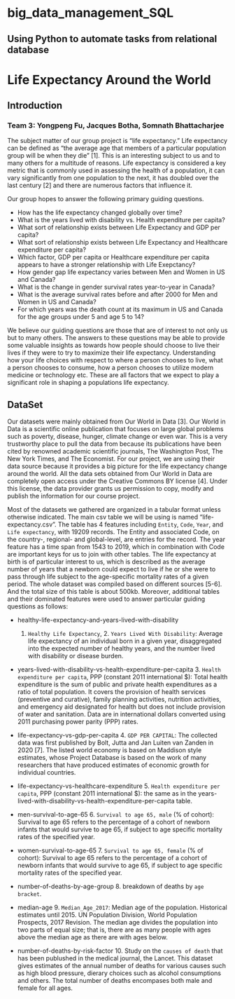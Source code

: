 # big_data_management_SQL
## Using Python to automate tasks from relational database

# Life Expectancy Around the World
## Introduction
### Team 3: Yongpeng Fu, Jacques Botha, Somnath Bhattacharjee
The subject matter of our group project is “life expectancy.”  Life expectancy can be defined as “the average age that members of a particular population group will be when they die” [1]. This is an interesting subject to us and to many others for a multitude of reasons. Life expectancy is considered a key metric that is commonly used in assessing the health of a population, it can vary significantly from one population to the next, it has doubled over the last century [2] and there are numerous factors that influence it.

Our group hopes to answer the following primary guiding questions.
* How has the life expectancy changed globally over time?
* What is the years lived with disability vs. Health expenditure per capita?
* What sort of relationship exists between Life Expectancy and GDP per capita?
* What sort of relationship exists between Life Expectancy and Healthcare expenditure per capita?
* Which factor, GDP per capita or Healthcare expenditure per capita appears to have a stronger relationship with Life Exepctancy?
* How gender gap life expectancy varies between Men and Women in US and Canada?
* What is the change in gender survival rates year-to-year in Canada?
* What is the average survival rates before and after 2000 for Men and Women in US and Canada?
* For which years was the death count at its maximum in US and Canada for the age groups under 5 and age 5 to 14?


We believe our guiding questions are those that are of interest to not only us but to many others. The answers to these questions may be able to provide some valuable insights as towards how people should choose to live their lives if they were to try to maximize their life expectancy. Understanding how your life choices with respect to where a person chooses to live, what a person chooses to consume, how a person chooses to utilize modern medicine or technology etc. These are all factors that we expect to play a significant role in shaping a populations life expectancy.

## DataSet

Our datasets were mainly obtained from Our World in Data [3]. Our World in Data is a scientific online publication that focuses on large global problems such as poverty, disease, hunger, climate change or even war. This is a very trustworthy place to pull the data from because its publications have been cited by renowned academic scientific journals, The Washington Post, The New York Times, and The Economist. For our project, we are using their data source because it provides a big picture for the life expectancy change around the world. All the data sets obtained from Our World in Data are completely open access under the Creative Commons BY license [4]. Under this license, the data provider grants us permission to copy, modify and publish the information for our course project.
 
Most of the datasets we gathered are organized in a tabular format unless otherwise indicated. The main csv table we will be using is named “life-expectancy.csv”. The table has 4 features including `Entity`, `Code`, `Year`, and `Life expectancy`, with 19209 records. The Entity and associated Code, on the country-, regional- and global-level, are entries for the record. The year feature has a time span from 1543 to 2019, which in combination with Code are important keys for us to join with other tables. The life expectancy at birth is of particular interest to us, which is described as the average number of years that a newborn could expect to live if he or she were to pass through life subject to the age-specific mortality rates of a given period. The whole dataset was compiled based on different sources [5-6]. And the total size of this table is about 500kb. Moreover, additional tables and their dominated features were used to answer particular guiding questions as follows:
* healthy-life-expectancy-and-years-lived-with-disability  
    1. `Healthy Life Expectancy`, 2. `Years Lived With Disability`: Average life expectancy of an individual born in a given year, disaggregated into the expected number of healthy years, and the number lived with disability or disease burden.


* years-lived-with-disability-vs-health-expenditure-per-capita
    3. `Health expenditure per capita`, PPP (constant 2011 international $): Total health expenditure is the sum of public and private health expenditures as a ratio of total population. It covers the provision of health services (preventive and curative), family planning activities, nutrition activities, and emergency aid designated for health but does not include provision of water and sanitation. Data are in international dollars converted using 2011 purchasing power parity (PPP) rates.
    
    
* life-expectancy-vs-gdp-per-capita
    4. `GDP PER CAPITAL`: The collected data was first published by Bolt, Jutta and Jan Luiten van Zanden in 2020 [7]. The listed world economy is based on Maddison style estimates, whose Project Database is based on the work of many researchers that have produced estimates of economic growth for individual countries.



* life-expectancy-vs-healthcare-expenditure
    5. `Health expenditure per capita`, PPP (constant 2011 international $): the same as in the years-lived-with-disability-vs-health-expenditure-per-capita table.
    
    
*  men-survival-to-age-65
    6. `Survival to age 65, male` (% of cohort): Survival to age 65 refers to the percentage of a cohort of newborn infants that would survive to age 65, if subject to age specific mortality rates of the specified year.


* women-survival-to-age-65
    7. `Survival to age 65, female` (% of cohort): Survival to age 65 refers to the percentage of a cohort of newborn infants that would survive to age 65, if subject to age specific mortality rates of the specified year.
    
    
* number-of-deaths-by-age-group
    8. breakdown of deaths by `age bracket`.
  
  
* median-age
    9. `Median_Age_2017`: Median age of the population. Historical estimates until 2015. UN Population Division, World Population Prospects, 2017 Revision. The median age divides the population into two parts of equal size; that is, there are as many people with ages above the median age as there are with ages below.
    
    
* number-of-deaths-by-risk-factor
    10. Study on the `causes of death` that has been publushed in the medical journal, the Lancet. This dataset gives estimates of the annual number of deaths for various causes such as high blood pressure, dierary choices such as alcohol consumptions and others. The total number of deaths encompases both male and female for all ages.
